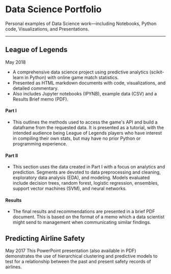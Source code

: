 # Data Science Portfolio
Personal examples of Data Science work—including Notebooks, Python code, Visualizations, and Presentations.
___

## League of Legends
May 2018
* A comprehensive data science project using predictive analytics (scikit-learn in Python) with online game match statistics.
* Presented as HTML markdown documents with code, visualizations, and detailed commentary.
* Also includes Jupyter notebooks (IPYNB), example data (CSV) and a Results Brief memo (PDF).

#### Part I
* This outlines the methods used to access the game's API and build a dataframe from the requested data. It is presented as a tutorial, with the intended audience being League of Legends players who have interest in compiling their own stats, but may have no prior Python or programming experience.

#### Part II
* This section uses the data created in Part I with a focus on analytics and prediction. Segments are devoted to data preprocessing and cleaning, exploratory data analysis (EDA), and modeling. Models evaluated include decision trees, random forest, logistic regression, ensembles, support vector machines (SVM), and neural networks.

#### Results
* The final results and recommendations are presented in a brief PDF document. This is based on the format of a memo which a data scientist might send to management when communicating similar findings.


## Predicting Airline Safety
May 2017
This PowerPoint presentation (also available in PDF) demonstrates the use of hierarchical clustering and predictive models to test for a relationship between the past and present safety records of airlines.
